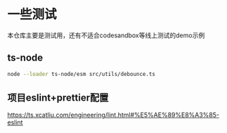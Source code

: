 # 一些测试
本仓库主要是测试用，还有不适合codesandbox等线上测试的demo示例

## ts-node

```bash
node --loader ts-node/esm src/utils/debounce.ts
```

## 项目eslint+prettier配置

https://ts.xcatliu.com/engineering/lint.html#%E5%AE%89%E8%A3%85-eslint